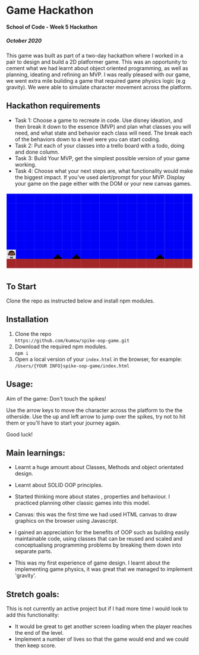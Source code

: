 # Game Hackathon

**School of Code - Week 5 Hackathon**

##### October 2020

This game was built as part of a two-day hackathon where I worked in a pair to design and build a 2D platformer game. This was an opportunity to cement what we had learnt about object oriented programming, as well as planning, ideating and refining an MVP. I was really pleased with our game, we went extra mile building a game that required game physics logic (e.g gravity). We were able to simulate character movement across the platform.

## Hackathon requirements

- Task 1: Choose a game to recreate in code. Use disney ideation, and then break it down to the essence (MVP) and plan what classes you will need, and what state and behavior each class will need. The break each of the behaviors down to a level were you can start coding.
- Task 2: Put each of your classes into a trello board with a todo, doing and done column.
- Task 3: Build Your MVP, get the simplest possible version of your game working.
- Task 4: Choose what your next steps are, what functionality would make the biggest impact. If you've used alert/prompt for your MVP. Display your game on the page either with the DOM or your new canvas games.

![Spike platformer game image](images/spikeGame.png)

## To Start

Clone the repo as instructed below and install npm modules.

## Installation

1.  Clone the repo<br/>
    `https://github.com/kumsw/spike-oop-game.git`
2.  Download the required npm modules.<br/>
    `npm i`
3.  Open a local version of your `index.html` in the browser, for example:<br/>
    `/Users/{YOUR INFO}spike-oop-game/index.html`

## Usage:

Aim of the game: Don't touch the spikes!

Use the arrow keys to move the character across the platform to the the otherside. Use the up and left arrow to jump over the spikes, try not to hit them or you'll have to start your journey again.

Good luck!

## Main learnings:

- Learnt a huge amount about Classes, Methods and object orientated design.

- Learnt about SOLID OOP principles.

- Started thinking more about states , properties and behaviour. I practiced planning other classic games into this model.

- Canvas: this was the first time we had used HTML canvas to draw graphics on the browser using Javascript.

- I gained an appreciation for the benefits of OOP such as building easily maintainable code, using classes that can be reused and scaled and conceptualisng programming problems by breaking them down into separate parts.

- This was my first experience of game design. I learnt about the implementing game physics, it was great that we managed to implement 'gravity'.

## Stretch goals:

This is not currently an active project but if I had more time I would look to add this functionality:

- It would be great to get another screen loading when the player reaches the end of the level.
- Implement a number of lives so that the game would end and we could then keep score.
